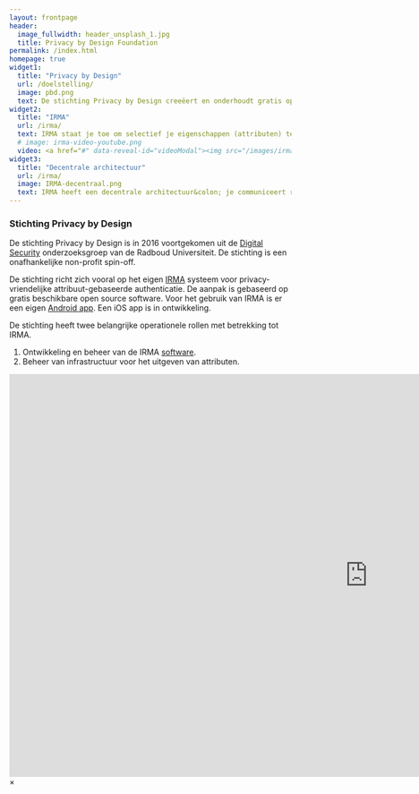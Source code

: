 ```yaml
---
layout: frontpage
header:
  image_fullwidth: header_unsplash_1.jpg
  title: Privacy by Design Foundation
permalink: /index.html
homepage: true
widget1:
  title: "Privacy by Design"
  url: /doelstelling/
  image: pbd.png
  text: De stichting Privacy by Design creeëert en onderhoudt gratis open source software waarbij de privacy van de gebruiker op de eerste plaats staat. IRMA, wat staat voor I Reveal my Attributes, is momenteel haar belangrijkste product.
widget2:
  title: "IRMA"
  url: /irma/
  text: IRMA staat je toe om selectief je eigenschappen (attributen) te tonen aan anderen, zodat de andere partij alleen het minimaal noodzakelijke te zien krijgt. IRMA is gebaseerd op geavanceerde cryptografie.
  # image: irma-video-youtube.png
  video: <a href="#" data-reveal-id="videoModal"><img src="/images/irma-video-youtube.png" width="302" height="182" alt=""/></a>
widget3:
  title: "Decentrale architectuur"
  url: /irma/
  image: IRMA-decentraal.png
  text: IRMA heeft een decentrale architectuur&colon; je communiceert rechtstreeks met degene die jouw attributen moet krijgen, zonder tussenkomst van anderen. Er is geen centrale partij die alles kan zien, en het staat iedereen vrij om IRMA te gebruiken.
---
```


### Stichting Privacy by Design

De stichting Privacy by Design is in 2016 voortgekomen uit de [Digital
Security](http://www.ru.nl/ds/) onderzoeksgroep van de Radboud
Universiteit. De stichting is een onafhankelijke non-profit spin-off.

De stichting richt zich vooral op het eigen [IRMA](/irma)
systeem voor privacy-vriendelijke attribuut-gebaseerde
authenticatie. De aanpak is gebaseerd op gratis beschikbare open
source software. Voor het gebruik van IRMA is er een eigen [Android
app](https://play.google.com/store/apps/details?id=org.irmacard.cardemu).
Een iOS app is in ontwikkeling.

De stichting heeft twee belangrijke operationele rollen met betrekking
tot IRMA.

1. Ontwikkeling en beheer van de IRMA [software](https://credentials.github.io/).
2. Beheer van infrastructuur voor het uitgeven van attributen.

<div id="videoModal" class="reveal-modal large" data-reveal="">
  <div class="flex-video widescreen vimeo" style="display: block;">
    <iframe width="1280" height="720" src="https://www.youtube.com/embed/q6IihEQFPys" frameborder="0" allowfullscreen></iframe>
  </div>
  <a class="close-reveal-modal">&#215;</a>
</div>
